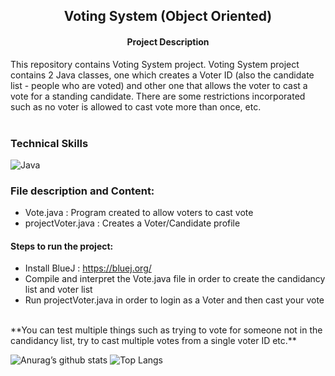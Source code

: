 <h2 align='center'><b> Voting System (Object Oriented) </b></h2>
<h4 align='center'> Project Description </h4> 
This repository contains Voting System project. Voting System project contains 2 Java classes, one which creates a Voter ID (also the candidate list - people who are voted) and other one that allows the voter to cast a vote for a standing candidate. There are some restrictions incorporated such as no voter is allowed to cast vote more than once, etc.  <br><br>

### Technical Skills 
![Java](https://img.shields.io/badge/java-%23ED8B00.svg?style=for-the-badge&logo=java&logoColor=white)

### File description and Content:
* Vote.java : Program created to allow voters to cast vote
* projectVoter.java : Creates a Voter/Candidate profile

#### Steps to run the  project:
- Install BlueJ : https://bluej.org/
- Compile and interpret the Vote.java file in order to create the candidancy list and voter list
- Run projectVoter.java in order to login as a Voter and then cast your vote
<br>
**You can test multiple things such as trying to vote for someone not in the candidancy list, try to cast multiple votes from a single voter ID etc.**
        
![Anurag’s github stats](https://github-readme-stats.vercel.app/api?username=Anshumaan-Chauhan02)
![Top Langs](https://github-readme-stats.vercel.app/api/top-langs/?username=Anshumaan-Chauhan02&layout=compact)
